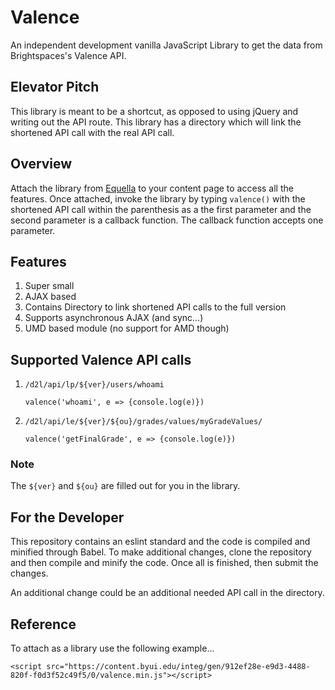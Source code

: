 # Valence

An independent development vanilla JavaScript Library to get the data from Brightspaces's Valence API.

## Elevator Pitch

This library is meant to be a shortcut, as opposed to using jQuery and writing out the API route.  This library has a directory which will link the shortened API call with the real API call.

## Overview

Attach the library from [Equella](https://content.byui.edu/items/912ef28e-e9d3-4488-820f-f0d3f52c49f5/2/) to your content page to access all the features.  Once attached, invoke the library by typing `valence()` with the shortened API call within the parenthesis as a the first parameter and the second parameter is a callback function.  The callback function accepts one parameter.  

## Features

1. Super small
2. AJAX based
3. Contains Directory to link shortened API calls to the full version
4. Supports asynchronous AJAX (and sync...)
5. UMD based module (no support for AMD though)

## Supported Valence API calls

1. `/d2l/api/lp/${ver}/users/whoami`

    `valence('whoami', e => {console.log(e)})`
    
2. `/d2l/api/le/${ver}/${ou}/grades/values/myGradeValues/`

    `valence('getFinalGrade', e => {console.log(e)})`
    
### Note
The `${ver}` and `${ou}` are filled out for you in the library.
    
## For the Developer

This repository contains an eslint standard and the code is compiled and minified through Babel.  To make additional changes, clone the repository and then compile and minify the code.  Once all is finished, then submit the changes.

An additional change could be an additional needed API call in the directory.

## Reference

To attach as a library use the following example...

`<script src="https://content.byui.edu/integ/gen/912ef28e-e9d3-4488-820f-f0d3f52c49f5/0/valence.min.js"></script>`
